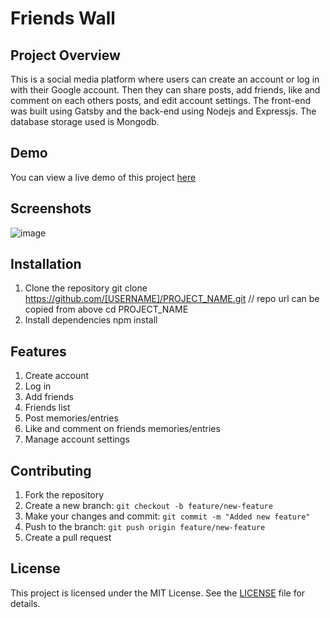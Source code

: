 # Friends Wall

## Project Overview
This is a social media platform where users can create an account or log in with their Google account. Then they can share posts, add friends, like and comment on each others posts, and edit account settings. The front-end was built using Gatsby and the back-end using Nodejs and Expressjs. The database storage used is Mongodb. 

## Demo
You can view a live demo of this project [here](https://friendswall.netlify.app/)

## Screenshots

![image](https://github.com/abbasabdallah13/FRIENDSWALL_FRONTEND/assets/89516669/b9c7ad4b-40a4-42bb-8736-e13a4df1cc80)


## Installation
1. Clone the repository
   git clone https://github.com/[USERNAME]/PROJECT_NAME.git // repo url can be copied from above
   cd PROJECT_NAME
2. Install dependencies
   npm install

## Features
1. Create account
2. Log in
3. Add friends
4. Friends list
5. Post memories/entries
6. Like and comment on friends memories/entries
7. Manage account settings

## Contributing 
1. Fork the repository
2. Create a new branch: `git checkout -b feature/new-feature`
3. Make your changes and commit: `git commit -m "Added new feature"`
4. Push to the branch: `git push origin feature/new-feature`
5. Create a pull request

## License
This project is licensed under the MIT License. See the [LICENSE](LICENSE.md) file for details.
